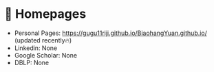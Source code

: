 # 📎 Homepages
- Personal Pages:  https://gugu11riji.github.io/BiaohangYuan.github.io/ (updated recently🔥)
- Linkedin: None
- Google Scholar: None
- DBLP: None
